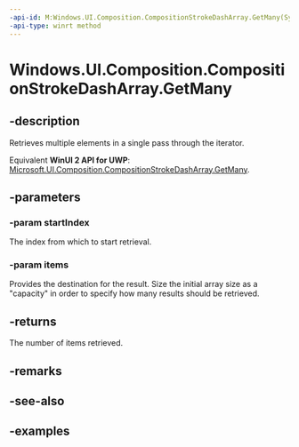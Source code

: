 ```yaml
---
-api-id: M:Windows.UI.Composition.CompositionStrokeDashArray.GetMany(System.UInt32,System.Single[])
-api-type: winrt method
---
```


<!-- Method syntax.
public uint CompositionStrokeDashArray.GetMany(UInt32 startIndex, Single[] items)
-->

# Windows.UI.Composition.CompositionStrokeDashArray.GetMany

## -description

Retrieves multiple elements in a single pass through the iterator.

Equivalent **WinUI 2 API for UWP**: [Microsoft.UI.Composition.CompositionStrokeDashArray.GetMany](/windows/winui/api/microsoft.ui.composition.compositionstrokedasharray.getmany).

## -parameters
### -param startIndex

The index from which to start retrieval.

### -param items

Provides the destination for the result. Size the initial array size as a "capacity" in order to specify how many results should be retrieved.

## -returns

The number of items retrieved.

## -remarks

## -see-also

## -examples

